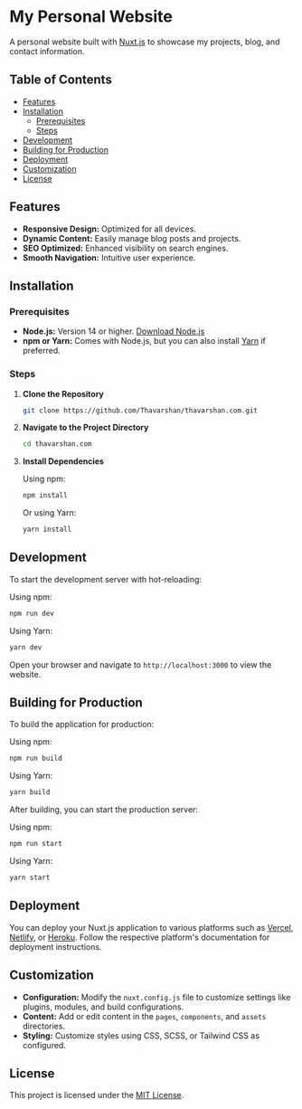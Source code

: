 # My Personal Website

A personal website built with [Nuxt.js](https://nuxtjs.org/) to showcase my projects, blog, and contact information.

## Table of Contents

- [Features](#features)
- [Installation](#installation)
  - [Prerequisites](#prerequisites)
  - [Steps](#steps)
- [Development](#development)
- [Building for Production](#building-for-production)
- [Deployment](#deployment)
- [Customization](#customization)
- [License](#license)

## Features

- **Responsive Design:** Optimized for all devices.
- **Dynamic Content:** Easily manage blog posts and projects.
- **SEO Optimized:** Enhanced visibility on search engines.
- **Smooth Navigation:** Intuitive user experience.

## Installation

### Prerequisites

- **Node.js:** Version 14 or higher. [Download Node.js](https://nodejs.org/)
- **npm or Yarn:** Comes with Node.js, but you can also install [Yarn](https://yarnpkg.com/) if preferred.

### Steps

1. **Clone the Repository**

   ```bash
   git clone https://github.com/Thavarshan/thavarshan.com.git
   ```

2. **Navigate to the Project Directory**

   ```bash
   cd thavarshan.com
   ```

3. **Install Dependencies**

   Using npm:

   ```bash
   npm install
   ```

   Or using Yarn:

   ```bash
   yarn install
   ```

## Development

To start the development server with hot-reloading:

Using npm:

```bash
npm run dev
```

Using Yarn:

```bash
yarn dev
```

Open your browser and navigate to `http://localhost:3000` to view the website.

## Building for Production

To build the application for production:

Using npm:

```bash
npm run build
```

Using Yarn:

```bash
yarn build
```

After building, you can start the production server:

Using npm:

```bash
npm run start
```

Using Yarn:

```bash
yarn start
```

## Deployment

You can deploy your Nuxt.js application to various platforms such as [Vercel](https://vercel.com/), [Netlify](https://www.netlify.com/), or [Heroku](https://www.heroku.com/). Follow the respective platform's documentation for deployment instructions.

## Customization

- **Configuration:** Modify the `nuxt.config.js` file to customize settings like plugins, modules, and build configurations.
- **Content:** Add or edit content in the `pages`, `components`, and `assets` directories.
- **Styling:** Customize styles using CSS, SCSS, or Tailwind CSS as configured.

## License

This project is licensed under the [MIT License](LICENSE).

